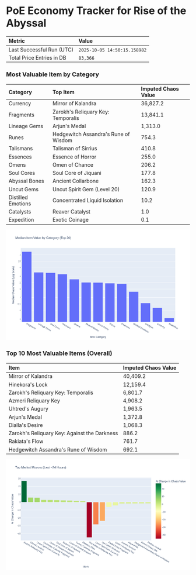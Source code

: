 # PoE Economy Tracker for Rise of the Abyssal

<!-- START_MAINTENANCE -->
| Metric | Value |
|:---|:---|
| Last Successful Run (UTC) | `2025-10-05 14:50:15.158982` |
| Total Price Entries in DB | `83,366` |

<!-- END_MAINTENANCE -->

<!-- START_DATAFRAME_DEBUG -->
<!-- END_DATAFRAME_DEBUG -->

<!-- START_CATEGORY_ANALYSIS -->
### Most Valuable Item by Category
| Category | Top Item | Imputed Chaos Value |
| :--- | :--- | :--- |
| Currency | Mirror of Kalandra | 36,827.2 |
| Fragments | Zarokh's Reliquary Key: Temporalis | 13,841.1 |
| Lineage Gems | Arjun's Medal | 1,313.0 |
| Runes | Hedgewitch Assandra's Rune of Wisdom | 754.3 |
| Talismans | Talisman of Sirrius | 410.8 |
| Essences | Essence of Horror | 255.0 |
| Omens | Omen of Chance | 206.2 |
| Soul Cores | Soul Core of Jiquani | 177.8 |
| Abyssal Bones | Ancient Collarbone | 162.3 |
| Uncut Gems | Uncut Spirit Gem (Level 20) | 120.9 |
| Distilled Emotions | Concentrated Liquid Isolation | 10.2 |
| Catalysts | Reaver Catalyst | 1.0 |
| Expedition | Exotic Coinage | 0.1 |


![Category Analysis Chart](charts/category_analysis.png)
<!-- END_ANALYSIS -->

<!-- START_ANALYSIS -->
### Top 10 Most Valuable Items (Overall)
| Item | Imputed Chaos Value |
| :--- | :--- |
| Mirror of Kalandra | 40,409.2 |
| Hinekora's Lock | 12,159.4 |
| Zarokh's Reliquary Key: Temporalis | 6,801.7 |
| Azmeri Reliquary Key | 4,908.2 |
| Uhtred's Augury | 1,963.5 |
| Arjun's Medal | 1,372.8 |
| Dialla's Desire | 1,068.3 |
| Zarokh's Reliquary Key: Against the Darkness | 886.2 |
| Rakiata's Flow | 761.7 |
| Hedgewitch Assandra's Rune of Wisdom | 692.1 |


![Market Movers Chart](charts/market_movers.png)
<!-- END_ANALYSIS -->
